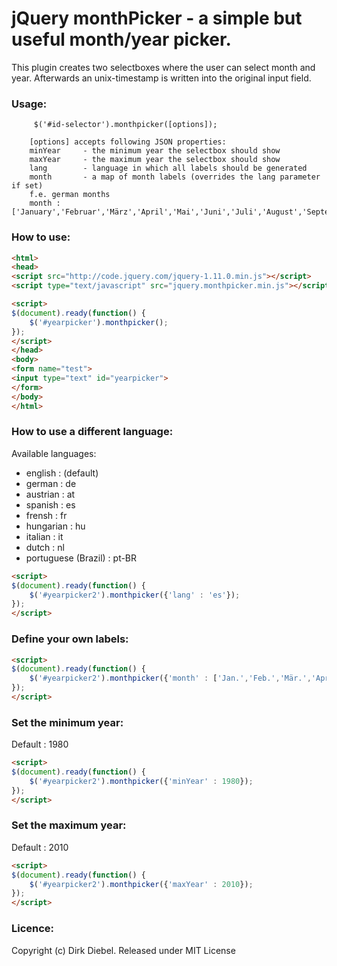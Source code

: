 jQuery monthPicker - a simple but useful month/year picker.
==================================

This plugin creates two selectboxes where the user can select month and year. Afterwards an unix-timestamp is written into the original input field.



### Usage:

         $('#id-selector').monthpicker([options]);

        [options] accepts following JSON properties:
        minYear     - the minimum year the selectbox should show
        maxYear     - the maximum year the selectbox should show
        lang        - language in which all labels should be generated
        month       - a map of month labels (overrides the lang parameter if set)
        f.e. german months
        month : ['January','Februar','März','April','Mai','Juni','Juli','August','September','Oktober','November','Dezember']
        
### How to use:
````html
<html>
<head>
<script src="http://code.jquery.com/jquery-1.11.0.min.js"></script>
<script type="text/javascript" src="jquery.monthpicker.min.js"></script>

<script>
$(document).ready(function() {
	$('#yearpicker').monthpicker();
});
</script>
</head>
<body>
<form name="test">
<input type="text" id="yearpicker">
</form>
</body>
</html>
````

### How to use a different language:
Available languages:
- english : (default)
- german : de
- austrian : at
- spanish : es
- frensh : fr
- hungarian : hu
- italian : it
- dutch : nl
- portuguese (Brazil) : pt-BR

````html
<script>
$(document).ready(function() {
	$('#yearpicker2').monthpicker({'lang' : 'es'});
});
</script>
````

### Define your own labels:

````html
<script>
$(document).ready(function() {
	$('#yearpicker2').monthpicker({'month' : ['Jan.','Feb.','Mär.','Apr.','Mai','Jun.','Jul.','Aug.','Sep.','Ok.','Nov.','Dez.']});
});
</script>
````

### Set the minimum year:

Default : 1980

````html
<script>
$(document).ready(function() {
	$('#yearpicker2').monthpicker({'minYear' : 1980});
});
</script>
````

### Set the maximum year:

Default : 2010

````html
<script>
$(document).ready(function() {
	$('#yearpicker2').monthpicker({'maxYear' : 2010});
});
</script>
````


### Licence:
Copyright (c) Dirk Diebel. Released under MIT License
